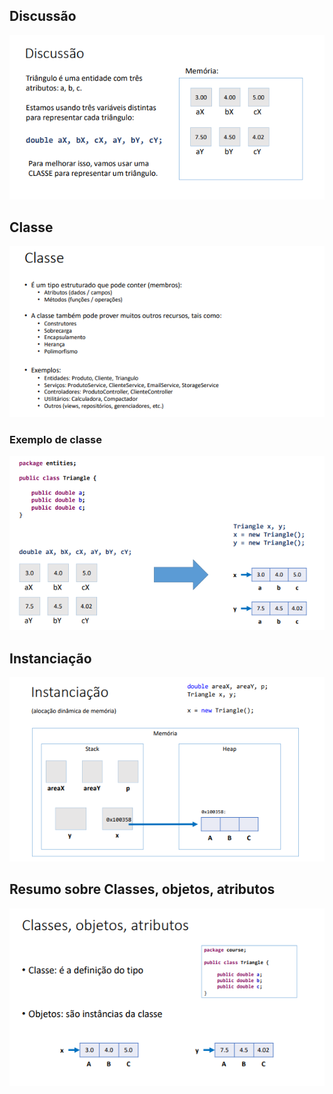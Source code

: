 ## Discussão
![](assets/discussaoParaMelhorarOProblem.png)

## Classe
![](assets/explicacaoSobreClasse.png)
### Exemplo de classe
![](assets/exemploDeClasse.png)

## Instanciação
![](assets/instanciacao.png)

## Resumo sobre Classes, objetos, atributos
![](assets/resumoClassesObjetosAtributos.png)